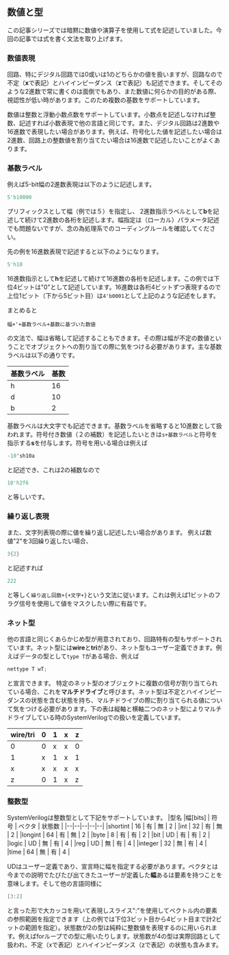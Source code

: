 ## 数値と型

この記事シリーズでは暗黙に数値や演算子を使用して式を記述していました。今回の記事では式を書く文法を取り上げます。

### 数値表現
回路、特にデジタル回路では0或いは1のどちらかの値を扱いますが、回路なので不定（**x**で表記）とハイインピーダンス（**z**で表記）も記述できます。そしてそのような2進数で常に書くのは面倒でもあり、また数値に何らかの目的がある際、視認性が低い時があります。このため複数の基数をサポートしています。

数値は整数と浮動小数点数をサポートしています。小数点を記述しなければ整数、記述すれば小数表現で他の言語と同じです。また、デジタル回路は2進数や16進数で表現したい場合があります。例えば、符号化した値を記述したい場合は2進数、回路上の整数値を割り当てたい場合は16進数で記述したいことがよくあります。

### 基数ラベル

例えば5-bit幅の2進数表現は以下のように記述します。
```verilog
5'b10000
```
プリフィックスとして幅（例では５）を指定し、 2進数指示ラベルとして**b**を記述して続けて2進数の各桁を記述します。幅指定は（ローカル）パラメータ記述でも問題ないですが、念の為処理系でのコーディングルールを確認してください。

先の例を16進数表現で記述すると以下のようになります。
```verilog
5'h10
```
16進数指示として**h**を記述して続けて16進数の各桁を記述します。この例では下位4ビットは"0"として記述しています。16進数は各桁4ビットずつ表現するので上位1ビット（下から5ビット目）は```4'b0001```として上記のような記述をします。

まとめると
```
幅+'+基数ラベル+基数に基づいた数値
```
の文法で、幅は省略して記述することもできます。その際は幅が不定の数値ということでオブジェクトへの割り当ての際に気をつける必要があります。主な基数ラベルは以下の通りです。

|基数ラベル|基数|
|--------|---|
| h      | 16|
| d      | 10|
| b      |  2|

基数ラベルは大文字でも記述できます。基数ラベルを省略すると10進数として扱われます。符号付き数値（２の補数）を記述したいときは```s+基数ラベル```と符号を指示する**s**を付与します。符号を用いる場合は例えば
```verilog
-10'sh10a
````
と記述でき、これは2の補数なので
```verilog
10'h2f6
````
と等しいです。
### 繰り返し表現

また、文字列表現の際に値を繰り返し記述したい場合があります。
例えば数値"2"を3回繰り返したい場合、
```verilog
3{2}
````
と記述すれば
```verilog
222
````
と等しく```繰り返し回数+{+文字+}```という文法に従います。これは例えば1ビットのフラグ信号を使用して値をマスクしたい際に有益です。

### ネット型
他の言語と同じくあらかじめ型が用意されており、回路特有の型もサポートされています。ネット型には**wire**と**tri**があり、ネット型もユーザー定義できます。例えばデータの型として```type T```がある場合、例えば
```verilog
nettype T wT;
```
と宣言できます。
特定のネット型のオブジェクトに複数の信号が割り当てられている場合、これを**マルチドライブ**と呼びます。ネット型は不定とハイインピーダンスの状態を含む状態を持ち、マルチドライブの際に割り当てられる値について気をつける必要があります。下の表は縦軸と横軸二つのネット型によりマルチドライブしている時のSystemVerilogでの扱いを定義しています。

|wire/tri   | 0 | 1 | x | z |
|-|-|-|-|-|
| 0 | 0 | x | x | 0 |
| 1 | x | 1 | x | 1 |
| x | x | x | x | x |
| z | 0 | 1 | x | z |

### 整数型
SystemVerilogは整数型として下記をサポートしています。
|型名        |幅[bits] | 符号 | ベクタ | 状態数 |
|--|--|--|--|--|
|shortint   | 16    | 有    | 無    | 2 |
|int        | 32    | 有    | 無    | 2 |
|longint    | 64    | 有    | 無    | 2 |
|byte       | 8     | 有    | 有    | 2 |
|bit        | UD    | 有    | 有    | 2 |
|logic      | UD    | 無    | 有    | 4 |
|reg        | UD    | 無    | 有    | 4 |
|integer    | 32    | 無    | 有    | 4 |
|time       | 64    | 無    | 有    | 4 |

UDはユーザー定義であり、宣言時に幅を指定する必要があります。ベクタとは今までの説明でたびたび出てきたユーザーが定義した**幅**あるは要素を持つことを意味します。そして他の言語同様に
```verilog
[3:2]
```
と言った形で大カッコを用いて表現しスライス":"を使用してベクトル内の要素の参照範囲を指定できます（上の例では下位3ビット目から4ビット目まで計2ビットの範囲を指定）。状態数が2の型は純粋に整数値を表現するのに用いられます。例えばforループでの型に用いたりします。状態数が4の型は実際回路として扱われ、不定（xで表記）とハイインピーダンス（zで表記）の状態も含みます。
